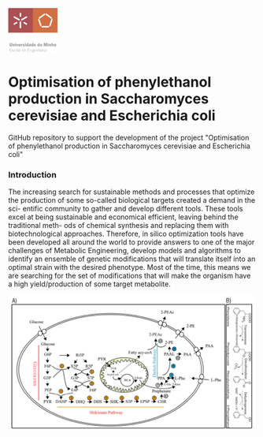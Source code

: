 <img src=https://github.com/ruigomesbioinf/2-PEopt/blob/main/assets/EEUMLOGO.png alt="drawing" width="100"/>

# Optimisation of phenylethanol production in Saccharomyces cerevisiae and Escherichia coli
GitHub repository to support the development of the project "Optimisation of phenylethanol production in Saccharomyces cerevisiae and Escherichia coli"

### Introduction
The increasing search for sustainable methods and processes that optimize
the production of some so-called biological targets created a demand in the sci-
entific community to gather and develop different tools. These tools excel at
being sustainable and economical efficient, leaving behind the traditional meth-
ods of chemical synthesis and replacing them with biotechnological approaches.
Therefore, in silico optimization tools have been developed all around the world
to provide answers to one of the major challenges of Metabolic Engineering,
develop models and algorithms to identify an ensemble of genetic modifications
that will translate itself into an optimal strain with the desired phenotype. Most
of the time, this means we are searching for the set of modifications that will
make the organism have a high yield/production of some target metabolite.

![Detailed pathways for the production of 2-Phenylethanol in *Saccharomyces cerevisiae*](https://github.com/ruigomesbioinf/2-PEopt/blob/main/assets/DETAILED_PATHWAY.png)
